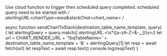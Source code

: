 
Use cloud function to trigger then scheduled query completed.
scheduled query need to be started with **/* alertingURL<chartType=area&slackChat=chart_name> */**

async function sendChartToSlack(destination_table_name_template, query) {
  let alertingQuery = query.match(/.*alertingURL.*<\s*([a-zA-Z=\&\-\,\_]*)\s*>/)
  let url = CHART_RENDER_URL + '?bqTableName=' + destination_table_name_template + '&' + alertingQuery[1]
  let resp = await fetch(url)
  let respText = await resp.text()
  console.log(respText)
}
